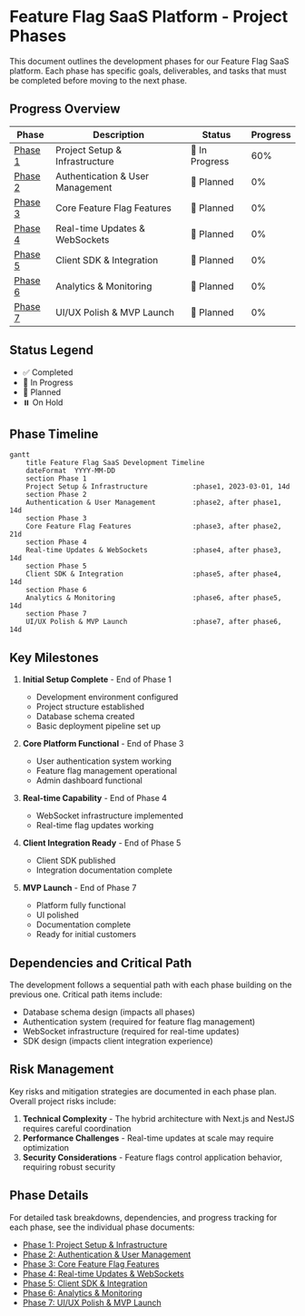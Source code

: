 # Feature Flag SaaS Platform - Project Phases

This document outlines the development phases for our Feature Flag SaaS platform. Each phase has specific goals, deliverables, and tasks that must be completed before moving to the next phase.

## Progress Overview

| Phase | Description | Status | Progress |
|-------|-------------|--------|----------|
| [Phase 1](./01-project-setup.md) | Project Setup & Infrastructure | 🚧 In Progress | 60% |
| [Phase 2](./02-authentication.md) | Authentication & User Management | 📅 Planned | 0% |
| [Phase 3](./03-core-features.md) | Core Feature Flag Features | 📅 Planned | 0% |
| [Phase 4](./04-realtime-updates.md) | Real-time Updates & WebSockets | 📅 Planned | 0% |
| [Phase 5](./05-client-sdk.md) | Client SDK & Integration | 📅 Planned | 0% |
| [Phase 6](./06-analytics.md) | Analytics & Monitoring | 📅 Planned | 0% |
| [Phase 7](./07-polish-launch.md) | UI/UX Polish & MVP Launch | 📅 Planned | 0% |

## Status Legend

- ✅ Completed
- 🚧 In Progress
- 📅 Planned
- ⏸️ On Hold

## Phase Timeline

```mermaid
gantt
    title Feature Flag SaaS Development Timeline
    dateFormat  YYYY-MM-DD
    section Phase 1
    Project Setup & Infrastructure           :phase1, 2023-03-01, 14d
    section Phase 2
    Authentication & User Management         :phase2, after phase1, 14d
    section Phase 3
    Core Feature Flag Features               :phase3, after phase2, 21d
    section Phase 4
    Real-time Updates & WebSockets           :phase4, after phase3, 14d
    section Phase 5
    Client SDK & Integration                 :phase5, after phase4, 14d
    section Phase 6
    Analytics & Monitoring                   :phase6, after phase5, 14d 
    section Phase 7
    UI/UX Polish & MVP Launch                :phase7, after phase6, 14d
```

## Key Milestones

1. **Initial Setup Complete** - End of Phase 1
   - Development environment configured
   - Project structure established
   - Database schema created
   - Basic deployment pipeline set up

2. **Core Platform Functional** - End of Phase 3
   - User authentication system working
   - Feature flag management operational
   - Admin dashboard functional

3. **Real-time Capability** - End of Phase 4
   - WebSocket infrastructure implemented
   - Real-time flag updates working

4. **Client Integration Ready** - End of Phase 5
   - Client SDK published
   - Integration documentation complete

5. **MVP Launch** - End of Phase 7
   - Platform fully functional
   - UI polished
   - Documentation complete
   - Ready for initial customers

## Dependencies and Critical Path

The development follows a sequential path with each phase building on the previous one. Critical path items include:

- Database schema design (impacts all phases)
- Authentication system (required for feature flag management)
- WebSocket infrastructure (required for real-time updates)
- SDK design (impacts client integration experience)

## Risk Management

Key risks and mitigation strategies are documented in each phase plan. Overall project risks include:

1. **Technical Complexity** - The hybrid architecture with Next.js and NestJS requires careful coordination
2. **Performance Challenges** - Real-time updates at scale may require optimization
3. **Security Considerations** - Feature flags control application behavior, requiring robust security

## Phase Details

For detailed task breakdowns, dependencies, and progress tracking for each phase, see the individual phase documents:

- [Phase 1: Project Setup & Infrastructure](./01-project-setup.md)
- [Phase 2: Authentication & User Management](./02-authentication.md)
- [Phase 3: Core Feature Flag Features](./03-core-features.md)
- [Phase 4: Real-time Updates & WebSockets](./04-realtime-updates.md)
- [Phase 5: Client SDK & Integration](./05-client-sdk.md)
- [Phase 6: Analytics & Monitoring](./06-analytics.md)
- [Phase 7: UI/UX Polish & MVP Launch](./07-polish-launch.md) 